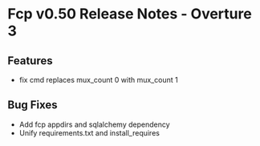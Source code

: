 # Fcp v0.50 Release Notes - Overture 3

## Features

 * fix cmd replaces mux_count 0 with mux_count 1

## Bug Fixes

 * Add fcp appdirs and sqlalchemy dependency
 * Unify requirements.txt and install_requires

